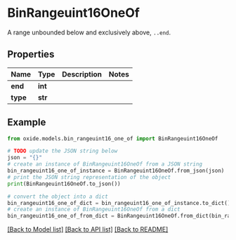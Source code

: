 # BinRangeuint16OneOf

A range unbounded below and exclusively above, `..end`.

## Properties

Name | Type | Description | Notes
------------ | ------------- | ------------- | -------------
**end** | **int** |  | 
**type** | **str** |  | 

## Example

```python
from oxide.models.bin_rangeuint16_one_of import BinRangeuint16OneOf

# TODO update the JSON string below
json = "{}"
# create an instance of BinRangeuint16OneOf from a JSON string
bin_rangeuint16_one_of_instance = BinRangeuint16OneOf.from_json(json)
# print the JSON string representation of the object
print(BinRangeuint16OneOf.to_json())

# convert the object into a dict
bin_rangeuint16_one_of_dict = bin_rangeuint16_one_of_instance.to_dict()
# create an instance of BinRangeuint16OneOf from a dict
bin_rangeuint16_one_of_from_dict = BinRangeuint16OneOf.from_dict(bin_rangeuint16_one_of_dict)
```
[[Back to Model list]](../README.md#documentation-for-models) [[Back to API list]](../README.md#documentation-for-api-endpoints) [[Back to README]](../README.md)


